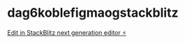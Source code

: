 # dag6koblefigmaogstackblitz

[Edit in StackBlitz next generation editor ⚡️](https://stackblitz.com/~/github.com/neverdal1/dag6koblefigmaogstackblitz)